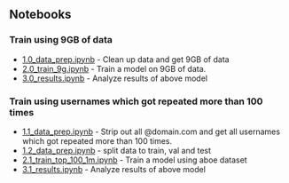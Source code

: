 ## Notebooks

### Train using 9GB of data
- [1.0_data_prep.ipynb](1.0_data_prep.ipynb) - Clean up data and get 9GB of data
- [2.0_train_9g.ipynb](2.0_train_9g.ipynb) - Train a model on 9GB of data. 
- [3.0_results.ipynb](3.0_results.ipynb) - Analyze results of above model


### Train using usernames which got repeated more than 100 times
- [1.1_data_prep.ipynb](1.1_data_prep.ipynb) - Strip out all @domain.com and get all usernames which got repeated more than 100 times.
- [1.2_data_prep.ipynb](1.2_data_prep.ipynb) - split data to train, val and test
- [2.1_train_top_100_1m.ipynb](2.1_train_top_100_1m.ipynb) - Train a model using aboe dataset
- [3.1_results.ipynb](3.1_results.ipynb) - Analyze results of above model